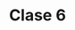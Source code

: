 ---
layout: page
title: Clase 6
description: Jueves (Mañana, 2018)
permalink: /bitacoras/2018/jueves-m/clase-6/
---